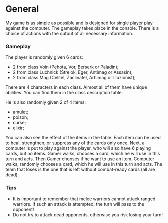 # General
My game is as simple as possible and is designed for single player play against the computer.
The gameplay takes place in the console.
There is a choice of actions with the output of all necessary information.

### Gameplay
The player is randomly given 6 cards: 
- 2 from class Voin (Pehota, Vor, Berserk or Paladin); 
- 2 from class Luchnick (Strelok, Eger, Antimag or Assasin); 
- 2 from class Mag (Celitel, Zaclinatel, Arhimag or Illuzionist); 

There are 4 characters in each class. Almost all of them have unique abilities. You can find them in the class description table.

He is also randomly given 2 of 4 items: 
- amulet; 
- poison; 
- curse;
- elixir; 

You can also see the effect of the items in the table.
Each item can be used to heal, strengthen, or suppress any of the cards only once.
Next, a computer is put to play against the player, who will also have 6 playing cards, but no items.
Gamer walks, chooses a card, which he will use in this turn and acts. 
Then Gamer chooses if he want to use an item. 
Computer walks, randomly chooses a card, which he will use in this turn and acts. 
The team that loses is the one that is left without combat-ready cards (all are dead).

### Tips
- It is important to remember that melee warriors cannot attack ranged warriors. 
If such an attack is attempted, the turn will pass to the opponent!
- Do not try to attack dead opponents, otherwise you risk losing your turn!
